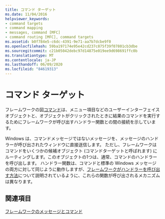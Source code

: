 ```yaml
---
title: コマンド ターゲット
ms.date: 11/04/2016
helpviewer_keywords:
- command targets
- command mapping
- messages, command [MFC]
- command routing [MFC], command targets
ms.assetid: b0f784e5-c6dc-4391-9e71-aa7b7dcbe9f0
ms.openlocfilehash: 59ba197174e95e42cd237c875f39f07801cb3dbe
ms.sourcegitcommit: c21b05042debc97d14875e019ee9d698691ffc0b
ms.translationtype: MT
ms.contentlocale: ja-JP
ms.lasthandoff: 06/09/2020
ms.locfileid: "84619313"
---
```

# <a name="command-targets"></a>コマンド ターゲット

フレームワークの図[コマンド](user-interface-objects-and-command-ids.md)は、メニュー項目などのユーザーインターフェイスオブジェクトと、オブジェクトがクリックされたときに結果のコマンドを実行するためにフレームワークが呼び出すハンドラー関数との間の接続を示しています。

Windows は、コマンドメッセージではないメッセージを、メッセージのハンドラーが呼び出されたウィンドウに直接送信します。 ただし、フレームワークはコマンドをいくつかの候補オブジェクト (コマンドターゲットと呼ばれます) にルーティングします。このオブジェクトの1つは、通常、コマンドのハンドラーを呼び出します。 ハンドラー関数は、コマンドと標準の Windows メッセージの両方に対して同じように動作しますが、[フレームワークがハンドラーを呼び出す方法](how-the-framework-calls-a-handler.md)について説明されているように、これらの関数が呼び出されるメカニズムは異なります。

## <a name="see-also"></a>関連項目

[フレームワークのメッセージとコマンド](messages-and-commands-in-the-framework.md)
